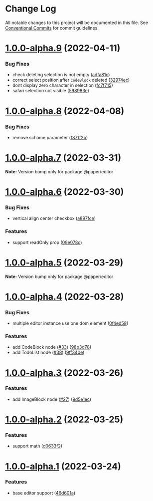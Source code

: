 # Change Log

All notable changes to this project will be documented in this file.
See [Conventional Commits](https://conventionalcommits.org) for commit guidelines.

# [1.0.0-alpha.9](https://github.com/li-yechao/paper/compare/@paper/editor@1.0.0-alpha.8...@paper/editor@1.0.0-alpha.9) (2022-04-11)

### Bug Fixes

- check deleting selection is not empty ([adfa81c](https://github.com/li-yechao/paper/commit/adfa81c8c418e1c79a9d6c07e64ca6f845bd87d1))
- correct select position after `CodeBlock` deleted ([32974ec](https://github.com/li-yechao/paper/commit/32974ec419c2f8f00097843699b5c28254ed11f4))
- dont display zero character in selection ([fc7f715](https://github.com/li-yechao/paper/commit/fc7f71556f73a6ae1c0452293fa21f90b8570e54))
- safari selection not visible ([598983e](https://github.com/li-yechao/paper/commit/598983ebfffd9b16cdf554700eebb6afe3ea07c7))

# [1.0.0-alpha.8](https://github.com/li-yechao/paper/compare/@paper/editor@1.0.0-alpha.7...@paper/editor@1.0.0-alpha.8) (2022-04-08)

### Bug Fixes

- remove schame parameter ([f871f2b](https://github.com/li-yechao/paper/commit/f871f2bd60bd0649e22d3023e5bd2fbd2dbfaac0))

# [1.0.0-alpha.7](https://github.com/li-yechao/paper/compare/@paper/editor@1.0.0-alpha.6...@paper/editor@1.0.0-alpha.7) (2022-03-31)

**Note:** Version bump only for package @paper/editor

# [1.0.0-alpha.6](https://github.com/li-yechao/paper/compare/@paper/editor@1.0.0-alpha.5...@paper/editor@1.0.0-alpha.6) (2022-03-30)

### Bug Fixes

- vertical align center checkbox ([a897fce](https://github.com/li-yechao/paper/commit/a897fcecdd6224acee5f4fdf5871605b7067d0ba))

### Features

- support readOnly prop ([09e078c](https://github.com/li-yechao/paper/commit/09e078ca8606c103859aa352970fd428bb6a3299))

# [1.0.0-alpha.5](https://github.com/li-yechao/paper/compare/@paper/editor@1.0.0-alpha.4...@paper/editor@1.0.0-alpha.5) (2022-03-29)

**Note:** Version bump only for package @paper/editor

# [1.0.0-alpha.4](https://github.com/li-yechao/paper/compare/@paper/editor@1.0.0-alpha.3...@paper/editor@1.0.0-alpha.4) (2022-03-28)

### Bug Fixes

- multiple editor instance use one dom element ([0f4ed58](https://github.com/li-yechao/paper/commit/0f4ed58e0b38d456dd9753f3a51b950cf69358fb))

### Features

- add CodeBlock node ([#33](https://github.com/li-yechao/paper/issues/33)) ([98b3d78](https://github.com/li-yechao/paper/commit/98b3d7838339710bcc9b73041fecc8ee8d98f05f))
- add TodoList node ([#38](https://github.com/li-yechao/paper/issues/38)) ([9ff340e](https://github.com/li-yechao/paper/commit/9ff340e0e5f6f2b5d89739c8f651e6b090b0f21c))

# [1.0.0-alpha.3](https://github.com/li-yechao/paper/compare/@paper/editor@1.0.0-alpha.2...@paper/editor@1.0.0-alpha.3) (2022-03-26)

### Features

- add ImageBlock node ([#27](https://github.com/li-yechao/paper/issues/27)) ([9d5e1ec](https://github.com/li-yechao/paper/commit/9d5e1ec63ab3d69e48d01d2947269d7aeedc5e91))

# [1.0.0-alpha.2](https://github.com/li-yechao/paper/compare/@paper/editor@1.0.0-alpha.1...@paper/editor@1.0.0-alpha.2) (2022-03-25)

### Features

- support math ([d0633f2](https://github.com/li-yechao/paper/commit/d0633f26fd7be51d796cf5d7ef74d9a0de0708f2))

# [1.0.0-alpha.1](https://github.com/li-yechao/paper/compare/@paper/editor@0.1.4...@paper/editor@1.0.0-alpha.1) (2022-03-24)

### Features

- base editor support ([46d601a](https://github.com/li-yechao/paper/commit/46d601a31dad97fb7c0a739130b168678a7c88d4))
